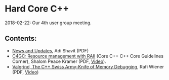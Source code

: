 # Hard Core C++
2018-02-22: Our 4th user group meeting.

## Contents:
- [News and Updates](20180222_Shavit_CoreC++NewsUpdates.pdf), Adi Shavit (PDF)
- [C4GC: Resource management with RAII](Kramer_C4GC.pdf) (Core C++ C++ Core Guidelines Corner), Shalom Peace Kramer (PDF, [Video](https://www.youtube.com/watch?v=NAcpVD46Ino)).
- [Valgrind, The C++ Swiss Army-Knife of Memory Debugging](Wiener_Valgrind.pdf), Rafi Wiener (PDF, [Video](https://youtu.be/XES6Xxe0mGI))

